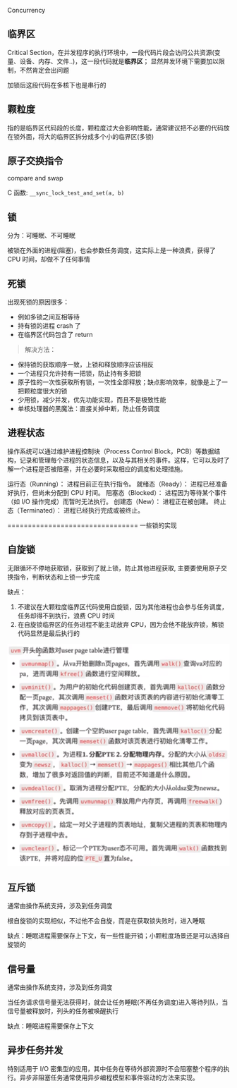 Concurrency

## 临界区

Critical Section，在并发程序的执行环境中，一段代码片段会访问公共资源(变量、设备、内存、文件..)，这一段代码就是**临界区**；
显然并发环境下需要加以限制，不然肯定会出问题

加锁后这段代码在多核下也是串行的

## 颗粒度

指的是临界区代码段的长度，颗粒度过大会影响性能，通常建议把不必要的代码放在锁外面，将大的临界区拆分成多个小的临界区(多锁)

## 原子交换指令

compare and swap

C 函数: `__sync_lock_test_and_set(a, b)`

## 锁

分为：可睡眠、不可睡眠

被锁在外面的进程(阻塞)，也会参数任务调度，这实际上是一种浪费，获得了 CPU 时间，却做不了任何事情

## 死锁

出现死锁的原因很多：

- 例如多锁之间互相等待
- 持有锁的进程 crash 了
- 在临界区代码包含了 return

> 解决方法：

- 保持锁的获取顺序一致，上锁和释放顺序应该相反
- 一个进程只允许持有一把锁，防止持有多把锁
- 原子性的一次性获取所有锁，一次性全部释放；缺点影响效率，就像是上了一把颗粒度很大的锁
- 少用锁，减少并发，优先功能实现，而且不是极致性能
- 单核处理器的黑魔法：直接关掉中断，防止任务调度

## 进程状态

操作系统可以通过维护进程控制块（Process Control Block，PCB）等数据结构，记录和管理每个进程的状态信息，以及与其相关的事件。这样，它可以及时了解一个进程是否被阻塞，并在必要时采取相应的调度和处理措施。

运行态（Running）： 进程目前正在执行指令。
就绪态（Ready）： 进程已经准备好执行，但尚未分配到 CPU 时间。
阻塞态（Blocked）： 进程因为等待某个事件（如 I/O 操作完成）而暂时无法执行。
创建态（New）： 进程正在被创建。
终止态（Terminated）： 进程已经执行完成或被终止。

================================
一些锁的实现

## 自旋锁

无限循环不停地获取锁，获取到了就上锁，防止其他进程获取, 主要要使用原子交换指令，判断状态和上锁一步完成

缺点：

1. 不建议在大颗粒度临界区代码使用自旋锁，因为其他进程也会参与任务调度，任务却得不到执行，浪费 CPU 时间
2. 在自旋锁临界区的任务进程不能主动放弃 CPU，因为会他不能放弃锁，解锁代码显然是最后执行的

![Alt text](image.png)

## 互斥锁

通常由操作系统支持，涉及到任务调度

根自旋锁的实现相似，不过他不会自旋，而是在获取锁失败时，进入睡眠

缺点：睡眠进程需要保存上下文，有一些性能开销；小颗粒度场景还是可以选择自旋锁的

## 信号量

通常由操作系统支持，涉及到任务调度

当任务请求信号量无法获得时，就会让任务睡眠(不再任务调度)进入等待列队，当信号量被释放时，列头的任务被唤醒执行

缺点：睡眠进程需要保存上下文

## 异步任务并发

特别适用于 I/O 密集型的应用，其中任务在等待外部资源时不会阻塞整个程序的执行。异步非阻塞任务通常使用异步编程模型和事件驱动的方法来实现。
